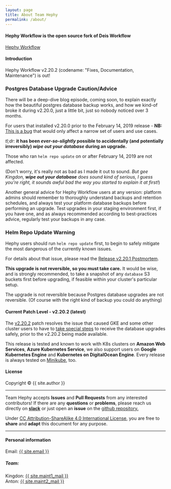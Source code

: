 ```yaml
---
layout: page
title: About Team Hephy
permalink: /about/
---
```


#### Hephy Workflow is the open source fork of Deis Workflow

[Hephy Workflow](https://web.teamhephy.com)

#### Introduction

Hephy Workflow v2.20.2 (codename: "Fixes, Documentation, Maintenance") is out!

### **Postgres Database Upgrade** Caution/Advice

There will be a deep-dive blog episode, coming soon, to explain exactly how
the beautiful postgres database backup works, and how we kind-of broke it
during v2.20.0, just a little bit, just so nobody noticed over 3 months.

For users that installed v2.20.0 prior to the February 14, 2019 release - **NB:**
[This is a bug][] that would only affect a narrow set of users and use cases.

*tl;dr:* **it has been _ever-so-slightly_ possible to accidentally (and
potentially irreversibly) *wipe out your database* during an upgrade.**

Those who ran `helm repo update` on or after February 14, 2019 are not affected.

(Don't worry, it's really not as bad as I made it out to sound. *But gee Kingdon,
**wipe out your database** does sound kind of serious, I guess you're right, it
sounds awful bad the way you started to explain it at first!*)

Another general advice for Hephy Workflow users at any version: platform admins should
remember to thoroughly understand backups and retention schedules, and always
test your platform database backups before performing an upgrade. Test upgrades
in your staging environment first, if you have one, and as always recommended
according to best-practices advice, regularly test your backups in any case.

### Helm Repo Update **Warning**

Hephy users should run `helm repo update` first, to begin to safely mitigate
the most dangerous of the currently known issues.

For details about that issue, please read the [Release v2.20.1 Postmortem](/blog/posts/announcements/release-v2-20-1-postmortem).

**This upgrade is not reversible, so you must take care.** It would be wise,
and is strongly recommended, to take a snapshot of any `database` S3 buckets
first before upgrading, if feasible within your cluster's particular setup.

The upgrade is not reversible because Postgres database upgrades are not
reversible.  (Of course with the right kind of backup you could do anything)

#### Current Patch Level - v2.20.2 (latest)

The [v2.20.2][] patch resolves the issue that caused GKE and some other cluster
users to have to [take special steps][] to receive the database upgrades
safely, prior to the v2.20.2 being made available.

This release is tested and known to work with K8s clusters on <b>Amazon Web Services</b>, <b>Azure Kubernetes Service</b>, we also support users on <b>Google Kubernetes Engine</b> and <b>Kubernetes on DigitalOcean Engine</b>.  Every release is always tested on <a href="https://github.com/kubernetes/minikube">Minikube</a>, too.

#### License

Copyright&nbsp;&copy;&nbsp;{{ site.author }}

- - -

Team Hephy accepts <b>Issues</b> and <b>Pull Requests</b> from any interested contributors!  If there are any <b>questions</b> or <b>problems</b>, please reach us directly on <b><a href="https://slack.teamhephy.info">slack</a></b>
or just open an <b>issue</b> on the <a href="https://github.com/teamhephy/workflow">github repository.</a>

Under [CC Attribution-ShareAlike 4.0 International License](https://creativecommons.org/licenses/by-sa/4.0/), you are free to <b>share</b> and <b>adapt</b> this document for any purpose.

- - -

#### Personal information

Email: <a href="mailto:{{ site.email }}">{{ site.email }}</a>

##### Team:

Kingdon: <a href="mailto:{{ site.maint1_mail }}">{{ site.maint1_mail }}</a><br/>
Anton: <a href="mailto:{{ site.maint2_mail }}">{{ site.maint2_mail }}</a>

[v2.20.2]: https://github.com/teamhephy/workflow/releases/tag/v2.20.2
[v2.20.1]: https://github.com/teamhephy/workflow/releases/tag/v2.20.1
[v2.20.0]: https://github.com/teamhephy/workflow/releases/tag/v2.20.0
[v2.19.4]: https://github.com/teamhephy/workflow/releases/tag/v2.19.4
[This is a bug]: /blog/posts/announcements/release-v2-20-1-postmortem#description-of-the-bug
[take special steps]: /blog/posts/announcements/rollback-v2-20-1-v2-20-0-controller-GKE-bug#the-fallout-from-automatic-upgrading-of-platform-database
[read this blog post for details]: /blog/posts/announcements/rollback-v2-20-1-v2-20-0-controller-GKE-bug
